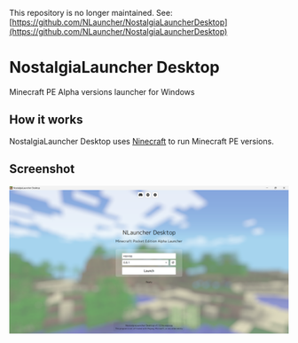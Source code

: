 This repository is no longer maintained. See: [https://github.com/NLauncher/NostalgiaLauncherDesktop](https://github.com/NLauncher/NostalgiaLauncherDesktop)
# NostalgiaLauncher Desktop
Minecraft PE Alpha versions launcher for Windows

## How it works
NostalgiaLauncher Desktop uses [Ninecraft](https://github.com/MCPI-Revival/Ninecraft) to run Minecraft PE versions.

## Screenshot
![Launcher Screenshot](screenshot.png)

